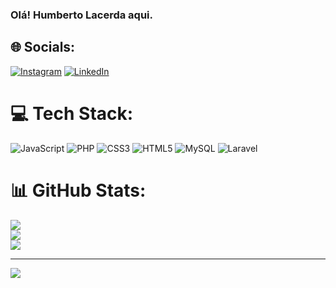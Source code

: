 ### Olá! Humberto Lacerda aqui.

## 🌐 Socials:
[![Instagram](https://img.shields.io/badge/Instagram-%23E4405F.svg?logo=Instagram&logoColor=white)](https://www.instagram.com/1bertolacerda) [![LinkedIn](https://img.shields.io/badge/LinkedIn-%230077B5.svg?logo=linkedin&logoColor=white)](https://www.linkedin.com/in/humberto-lacerda-9ab197254/) 

# 💻 Tech Stack:
![JavaScript](https://img.shields.io/badge/javascript-%23323330.svg?style=for-the-badge&logo=javascript&logoColor=%23F7DF1E) ![PHP](https://img.shields.io/badge/php-%23777BB4.svg?style=for-the-badge&logo=php&logoColor=white) ![CSS3](https://img.shields.io/badge/css3-%231572B6.svg?style=for-the-badge&logo=css3&logoColor=white) ![HTML5](https://img.shields.io/badge/html5-%23E34F26.svg?style=for-the-badge&logo=html5&logoColor=white) ![MySQL](https://img.shields.io/badge/mysql-%2300f.svg?style=for-the-badge&logo=mysql&logoColor=white) ![Laravel](https://img.shields.io/badge/laravel-%23FF2D20.svg?style=for-the-badge&logo=laravel&logoColor=white)
# 📊 GitHub Stats:
![](https://github-readme-stats.vercel.app/api?username=humbertodlacerda&theme=onedark&hide_border=false&include_all_commits=false&count_private=false)<br/>
![](https://github-readme-streak-stats.herokuapp.com/?user=humbertodlacerda&theme=onedark&hide_border=false)<br/>
![](https://github-readme-stats.vercel.app/api/top-langs/?username=humbertodlacerda&theme=onedark&hide_border=false&include_all_commits=false&count_private=false&layout=compact)

---
[![](https://visitcount.itsvg.in/api?id=humbertodlacerda&icon=0&color=0)](https://visitcount.itsvg.in)

<!-- Proudly created with GPRM ( https://gprm.itsvg.in ) -->
